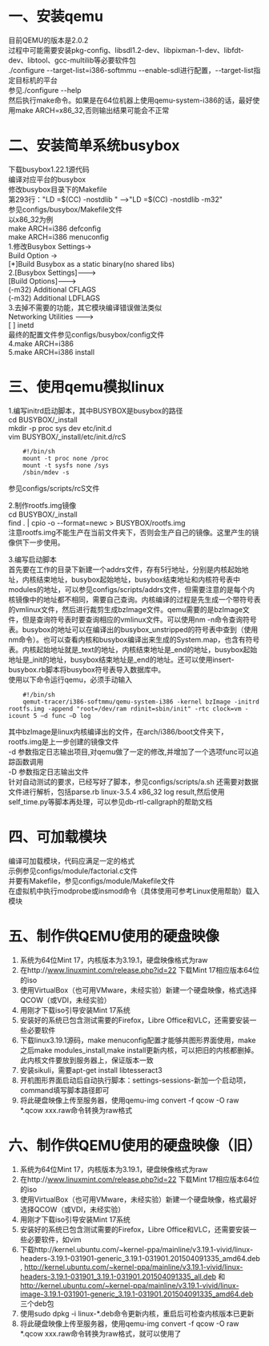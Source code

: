 一、安装qemu
=
目前QEMU的版本是2.0.2  
过程中可能需要安装pkg-config、libsdl1.2-dev、libpixman-1-dev、libfdt-dev、libtool、gcc-multilib等必要软件包  
./configure --target-list=i386-softmmu --enable-sdl进行配置，--target-list指定目标机的平台  
参见./configure --help  
然后执行make命令。如果是在64位机器上使用qemu-system-i386的话，最好使用make ARCH=x86_32,否则输出结果可能会不正常

二、安装简单系统busybox
=
下载busybox1.22.1源代码  
编译对应平台的busybox  
修改busybox目录下的Makefile  
第293行："LD =$(CC) -nostdlib " -->"LD =$(CC) -nostdlib -m32"  
参见configs/busybox/Makefile文件  
以x86_32为例  
make ARCH=i386 defconfig  
make ARCH=i386 menuconfig  
1.修改Busybox Settings->  
		Build Option ->   
			[*]Build Busybox as a static binary(no shared libs)  
2.[Busybox Settings]--->  
	[Build Options]--->  
		(-m32) Additional CFLAGS  
        (-m32) Additional LDFLAGS  
3.去掉不需要的功能，其它模块编译错误做法类似  
  Networking Utilities --->  
      [ ] inetd   
最终的配置文件参见configs/busybox/config文件  
4.make ARCH=i386  
5.make ARCH=i386 install

三、使用qemu模拟linux
=
1.编写initrd启动脚本，其中BUSYBOX是busybox的路径  
cd  BUSYBOX/_install  
mkdir -p proc sys dev etc/init.d  
vim BUSYBOX/_install/etc/init.d/rcS
```
	#!/bin/sh
	mount -t proc none /proc
	mount -t sysfs none /sys
	/sbin/mdev -s
```
参见configs/scripts/rcS文件  

2.制作rootfs.img镜像  
cd  BUSYBOX/_install  
find . | cpio -o --format=newc > BUSYBOX/rootfs.img  
注意rootfs.img不能生产在当前文件夹下，否则会生产自己的镜像。这里产生的镜像供下一步使用。
               
3.编写启动脚本  
首先要在工作的目录下新建一个addrs文件，存有5行地址，分别是内核起始地址，内核结束地址，busybox起始地址，busybox结束地址和内核符号表中modules的地址，可以参见configs/scripts/addrs文件，但需要注意的是每个内核镜像中的地址都不相同，需要自己查询。内核编译的过程是先生成一个带符号表的vmlinux文件，然后进行裁剪生成bzImage文件。qemu需要的是bzImage文件，但是查询符号表时要查询相应的vmlinux文件。可以使用nm -n命令查询符号表。busybox的地址可以在编译出的busybox_unstripped的符号表中查到（使用nm命令）。也可以查看内核和busybox编译出来生成的System.map，也含有符号表。内核起始地址就是_text的地址，内核结束地址是_end的地址，busybox起始地址是_init的地址，busybox结束地址是_end的地址。还可以使用insert-busybox.rb脚本将busybox符号表导入数据库中。  
使用以下命令运行qemu，必须手动输入
``` 
	#!/bin/sh
	qemut-tracer/i386-softmmu/qemu-system-i386 -kernel bzImage -initrd rootfs.img -append "root=/dev/ram rdinit=sbin/init" -rtc clock=vm -icount 5 –d func –D log
``` 
其中bzImage是linux内核编译出的文件，在arch/i386/boot文件夹下，rootfs.img是上一步创建的镜像文件  
-d 参数指定日志输出项目,对qemu做了一定的修改,并增加了一个选项func可以追踪函数调用  
-D 参数指定日志输出文件  
针对自动测试的要求，已经写好了脚本，参见configs/scripts/a.sh
还需要对数据文件进行解析，包括parse.rb linux-3.5.4 x86_32 log result,然后使用self_time.py等脚本再处理，可以参见db-rtl-callgraph的帮助文档 

四、可加载模块
=
编译可加载模块，代码应满足一定的格式  
示例参见configs/module/factorial.c文件  
并要有Makefile，参见configs/module/Makefile文件   
在虚拟机中执行modprobe或insmod命令（具体使用可参考Linux使用帮助）载入模块

五、制作供QEMU使用的硬盘映像
=
1. 系统为64位Mint 17，内核版本为3.19.1，硬盘映像格式为raw  
2. 在http://www.linuxmint.com/release.php?id=22 下载Mint 17相应版本64位的iso  
3. 使用VirtualBox（也可用VMware，未经实验）新建一个硬盘映像，格式选择QCOW（或VDI，未经实验）  
4. 用刚才下载iso引导安装Mint 17系统  
5. 安装好的系统已包含测试需要的Firefox，Libre Office和VLC，还需要安装一些必要软件
6. 下载linux3.19.1源码，make menuconfig配置才能够共图形界面使用，make之后make modules_install,make install更新内核，可以把旧的内核都删掉。此内核文件要放到服务器上，保证版本一致
7. 安装sikuli，需要apt-get install libtesseract3
8. 开机图形界面启动后自动执行脚本：settings-sessions-新加一个启动项，command填写脚本路径即可
9. 将此硬盘映像上传至服务器，使用qemu-img convert -f qcow -O raw *.qcow xxx.raw命令转换为raw格式

六、制作供QEMU使用的硬盘映像（旧）
=
1. 系统为64位Mint 17，内核版本为3.19.1，硬盘映像格式为raw  
2. 在http://www.linuxmint.com/release.php?id=22 下载Mint 17相应版本64位的iso  
3. 使用VirtualBox（也可用VMware，未经实验）新建一个硬盘映像，格式最好选择QCOW（或VDI，未经实验）  
4. 用刚才下载iso引导安装Mint 17系统  
5. 安装好的系统已包含测试需要的Firefox，Libre Office和VLC，还需要安装一些必要软件，如vim  
6. 下载http://kernel.ubuntu.com/~kernel-ppa/mainline/v3.19.1-vivid/linux-headers-3.19.1-031901-generic_3.19.1-031901.201504091335_amd64.deb , http://kernel.ubuntu.com/~kernel-ppa/mainline/v3.19.1-vivid/linux-headers-3.19.1-031901_3.19.1-031901.201504091335_all.deb 和 http://kernel.ubuntu.com/~kernel-ppa/mainline/v3.19.1-vivid/linux-image-3.19.1-031901-generic_3.19.1-031901.201504091335_amd64.deb 三个deb包  
7. 使用sudo dpkg -i linux-*.deb命令更新内核，重启后可检查内核版本已更新  
8. 将此硬盘映像上传至服务器，使用qemu-img convert -f qcow -O raw *.qcow xxx.raw命令转换为raw格式，就可以使用了
